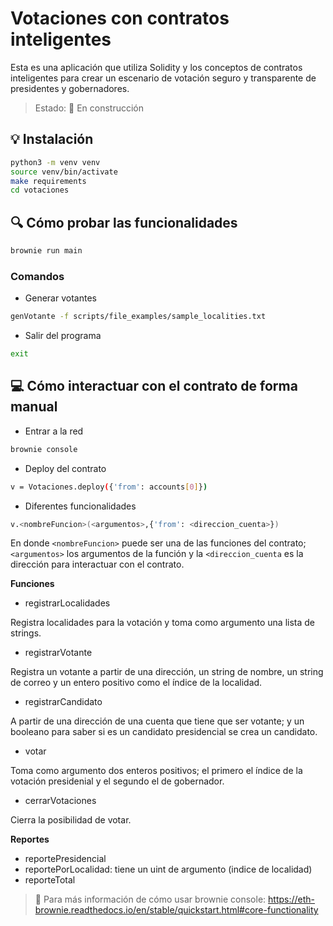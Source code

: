 # Votaciones con contratos inteligentes

Esta es una aplicación que utiliza Solidity y los conceptos de contratos inteligentes para crear un escenario de votación seguro y transparente de presidentes y gobernadores.

> Estado: 🔧 En construcción


## 💡 Instalación 

```bash
python3 -m venv venv
source venv/bin/activate
make requirements
cd votaciones
```

## 🔍 Cómo probar las funcionalidades 
```bash
brownie run main
```

### Comandos
- Generar votantes

```bash
genVotante -f scripts/file_examples/sample_localities.txt
```

- Salir del programa

```bash
exit
```

## 💻 Cómo interactuar con el contrato de forma manual
- Entrar a la red

```bash
brownie console
```

- Deploy del contrato

```bash
v = Votaciones.deploy({'from': accounts[0]})
```

- Diferentes funcionalidades

```bash
v.<nombreFuncion>(<argumentos>,{'from': <direccion_cuenta>})
```
En donde `<nombreFuncion>` puede ser una de las funciones del contrato; `<argumentos>` los argumentos de la función y la `<direccion_cuenta` es la dirección para interactuar con el contrato.

**Funciones**
- registrarLocalidades

Registra localidades para la votación y toma como argumento una lista de strings.

- registrarVotante

Registra un votante a partir de una dirección, un string de nombre, un string de correo y un entero positivo como el índice de la localidad.

- registrarCandidato

A partir de una dirección de una cuenta que tiene que ser votante; y un booleano para saber si es un candidato presidencial se crea un candidato.

- votar

Toma como argumento dos enteros positivos; el primero el índice de la votación presidenial y el segundo el de gobernador.

- cerrarVotaciones

Cierra la posibilidad de votar.

**Reportes**

- reportePresidencial
- reportePorLocalidad: tiene un uint de argumento (indice de localidad)
- reporteTotal

> 📌 Para más información de cómo usar brownie console: https://eth-brownie.readthedocs.io/en/stable/quickstart.html#core-functionality
